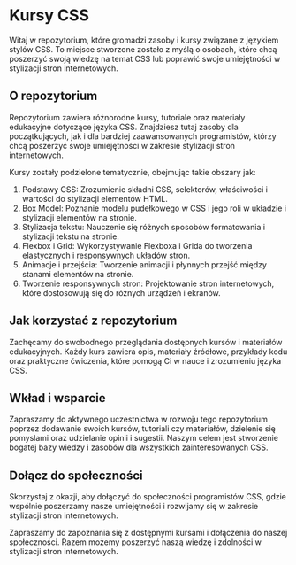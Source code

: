 # **Kursy CSS**

Witaj w repozytorium, które gromadzi zasoby i kursy związane z językiem stylów CSS. To miejsce stworzone zostało z myślą o osobach, które chcą poszerzyć swoją wiedzę na temat CSS lub poprawić swoje umiejętności w stylizacji stron internetowych.

## **O repozytorium**
Repozytorium zawiera różnorodne kursy, tutoriale oraz materiały edukacyjne dotyczące języka CSS. Znajdziesz tutaj zasoby dla początkujących, jak i dla bardziej zaawansowanych programistów, którzy chcą poszerzyć swoje umiejętności w zakresie stylizacji stron internetowych.

Kursy zostały podzielone tematycznie, obejmując takie obszary jak:

1. Podstawy CSS: Zrozumienie składni CSS, selektorów, właściwości i wartości do stylizacji elementów HTML.
2. Box Model: Poznanie modelu pudełkowego w CSS i jego roli w układzie i stylizacji elementów na stronie.
3. Stylizacja tekstu: Nauczenie się różnych sposobów formatowania i stylizacji tekstu na stronie.
4. Flexbox i Grid: Wykorzystywanie Flexboxa i Grida do tworzenia elastycznych i responsywnych układów stron.
5. Animacje i przejścia: Tworzenie animacji i płynnych przejść między stanami elementów na stronie.
6. Tworzenie responsywnych stron: Projektowanie stron internetowych, które dostosowują się do różnych urządzeń i ekranów.

## **Jak korzystać z repozytorium**
Zachęcamy do swobodnego przeglądania dostępnych kursów i materiałów edukacyjnych. Każdy kurs zawiera opis, materiały źródłowe, przykłady kodu oraz praktyczne ćwiczenia, które pomogą Ci w nauce i zrozumieniu języka CSS.

## **Wkład i wsparcie**
Zapraszamy do aktywnego uczestnictwa w rozwoju tego repozytorium poprzez dodawanie swoich kursów, tutoriali czy materiałów, dzielenie się pomysłami oraz udzielanie opinii i sugestii. Naszym celem jest stworzenie bogatej bazy wiedzy i zasobów dla wszystkich zainteresowanych CSS.

## **Dołącz do społeczności**
Skorzystaj z okazji, aby dołączyć do społeczności programistów CSS, gdzie wspólnie poszerzamy nasze umiejętności i rozwijamy się w zakresie stylizacji stron internetowych.

Zapraszamy do zapoznania się z dostępnymi kursami i dołączenia do naszej społeczności. Razem możemy poszerzyć naszą wiedzę i zdolności w stylizacji stron internetowych.
